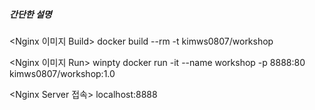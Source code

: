 ##### 간단한 설명 #####
<Nginx 이미지 Build>
docker build --rm -t kimws0807/workshop

<Nginx 이미지 Run>
winpty docker run -it --name workshop -p 8888:80 kimws0807/workshop:1.0

<Nginx Server 접속>
localhost:8888